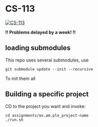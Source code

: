 # CS-113

[![CS-113](https://github.com/KenwoodFox/cs-113/actions/workflows/CS-113.yml/badge.svg)](https://github.com/KenwoodFox/cs-113/actions/workflows/CS-113.yml)

**!! Problems delayed by a week! !!**

## loading submodules

This repo uses several submodules, use

```shell
git submodule update --init --recursive
```

To init them all


## Building a specific project

CD to the project you want and invoke:

```shell
cd assignments/ex.am.ple_project-name
./run.sh
```
